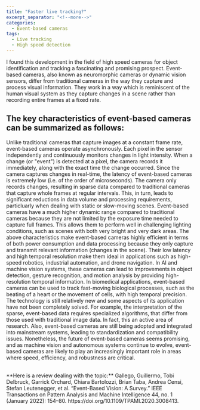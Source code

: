 ```yaml
---
title: "Faster live tracking?"
excerpt_separator: "<!--more-->"
categories:
  - Event-based cameras
tags:
  - Live tracking
  - High speed detection
---
```

I found this development in the field of high speed cameras for object identification and tracking a fascinating and promising prospect.
Event-based cameras, also known as neuromorphic cameras or dynamic vision sensors, differ from traditional cameras in the way they capture and process visual information. They work in a way which is reminiscent of the human visual system as they capture changes in a scene rather than recording entire frames at a fixed rate.
<!--more-->

## The key characteristics of event-based cameras can be summarized as follows:

Unlike traditional cameras that capture images at a constant frame rate, event-based cameras operate asynchronously. Each pixel in the sensor independently and continuously monitors changes in light intensity. When a change (or "event") is detected at a pixel, the camera records it immediately, along with the exact time the change occurred.
Since the camera captures changes in real-time, the latency of event-based cameras is extremely low (i.e. of the order of microseconds). The camera only records changes, resulting in sparse data compared to traditional cameras that capture whole frames at regular intervals. This, in turn, leads to significant reductions in data volume and processing requirements, particluarly when dealing with static or slow-moving scenes.
Event-based cameras have a much higher dynamic range compared to traditional cameras because they are not limited by the exposure time needed to capture full frames. This allows them to perform well in challenging lighting conditions, such as scenes with both very bright and very dark areas.
The above characteristics make event-based cameras highly efficient in terms of both power consumption and data processing because they only capture and transmit relevant information (changes in the scene).
Their low latency and high temporal resolution make them ideal in applications such as high-speed robotics, industrial automation, and drone navigation.
In AI and machine vision systems, these cameras can lead to improvements in object detection, gesture recognition, and motion analysis by providing high-resolution temporal information. In biomedical applications, event-based cameras can be used to track fast-moving biological processes, such as the beating of a heart or the movement of cells, with high temporal precision.
The technology is still relatively new and some aspects of its application have not been completely solved. For example, the interpretation of the sparse, event-based data requires specialized algorithms, that differ from those used with traditional image data. In fact, this an active area of research. Also, event-based cameras are still being adopted and integrated into mainstream systems, leading to standardization and compatibility issues.
Nonetheless, the future of event-based cameras seems promising, and as machine vision and autonomous systems continue to evolve, event-based cameras are likely to play an increasingly important role in areas where speed, efficiency, and robustness are critical.  

<br />
**Here is a review dealing with the topic:**  
Gallego, Guillermo, Tobi Delbruck, Garrick Orchard, Chiara Bartolozzi, Brian Taba, Andrea Censi, Stefan Leutenegger, et al. “Event-Based Vision: A Survey.” IEEE Transactions on Pattern Analysis and Machine Intelligence 44, no. 1 (January 2022): 154–80. https://doi.org/10.1109/TPAMI.2020.3008413.


